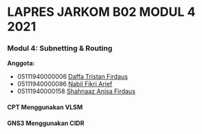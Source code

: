 # LAPRES JARKOM B02 MODUL 4 2021  
### Modul 4: Subnetting & Routing
**Anggota:**
- 05111940000006 	[Daffa Tristan Firdaus](https://www.github.com/DaffaTristan)  
- 05111940000086 	[Nabil Fikri Arief](https://www.github.com/alwaysyu)
- 05111940000158 	[Shahnaaz Anisa Firdaus](https://www.github.com/sanugiru)

#### CPT Menggunakan VLSM

#### GNS3 Menggunakan CIDR
